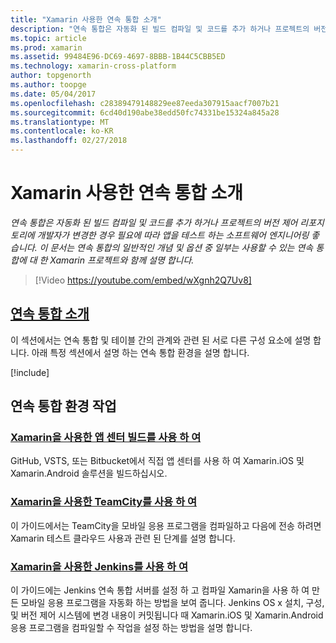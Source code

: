 ```yaml
---
title: "Xamarin 사용한 연속 통합 소개"
description: "연속 통합은 자동화 된 빌드 컴파일 및 코드를 추가 하거나 프로젝트의 버전 제어 리포지토리에 개발자가 변경한 경우 필요에 따라 앱을 테스트 하는 소프트웨어 엔지니어링 좋습니다. 이 문서는 연속 통합의 일반적인 개념 및 옵션 중 일부는 사용할 수 있는 연속 통합에 대 한 Xamarin 프로젝트와 함께 설명 합니다."
ms.topic: article
ms.prod: xamarin
ms.assetid: 99484E96-DC69-4697-8BBB-1B44C5CBB5ED
ms.technology: xamarin-cross-platform
author: topgenorth
ms.author: toopge
ms.date: 05/04/2017
ms.openlocfilehash: c28389479148829ee87eeda307915aacf7007b21
ms.sourcegitcommit: 6cd40d190abe38edd50fc74331be15324a845a28
ms.translationtype: MT
ms.contentlocale: ko-KR
ms.lasthandoff: 02/27/2018
---
```

# <a name="introduction-to-continuous-integration-with-xamarin"></a>Xamarin 사용한 연속 통합 소개

_연속 통합은 자동화 된 빌드 컴파일 및 코드를 추가 하거나 프로젝트의 버전 제어 리포지토리에 개발자가 변경한 경우 필요에 따라 앱을 테스트 하는 소프트웨어 엔지니어링 좋습니다. 이 문서는 연속 통합의 일반적인 개념 및 옵션 중 일부는 사용할 수 있는 연속 통합에 대 한 Xamarin 프로젝트와 함께 설명 합니다._

> [!Video https://youtube.com/embed/wXgnh2Q7Uv8]


##  <a name="introduction-to-continuous-integrationtoolsciintro-to-cimd"></a>[연속 통합 소개](~/tools/ci/intro-to-ci.md)

이 섹션에서는 연속 통합 및 테이블 간의 관계와 관련 된 서로 다른 구성 요소에 설명 합니다. 아래 특정 섹션에서 설명 하는 연속 통합 환경을 설명 합니다.

[!include[](~/tools/ci/includes/firewall-information.md)]

## <a name="working-with-continuous-integration-environments"></a>연속 통합 환경 작업


### <a name="using-app-center-build-with-xamarinappcenterbuildxamarin"></a>[Xamarin을 사용한 앱 센터 빌드를 사용 하 여](/appcenter/build/xamarin/)

GitHub, VSTS, 또는 Bitbucket에서 직접 앱 센터를 사용 하 여 Xamarin.iOS 및 Xamarin.Android 솔루션을 빌드하십시오.

### <a name="using-teamcity-with-xamarintoolsciteamcitymd"></a>[Xamarin을 사용한 TeamCity를 사용 하 여](~/tools/ci/teamcity.md)

이 가이드에서는 TeamCity을 모바일 응용 프로그램을 컴파일하고 다음에 전송 하려면 Xamarin 테스트 클라우드 사용과 관련 된 단계를 설명 합니다.

###  <a name="using-jenkins-with-xamarintoolscijenkins-walkthroughmd"></a>[Xamarin을 사용한 Jenkins를 사용 하 여](~/tools/ci/jenkins-walkthrough.md)

이 가이드에는 Jenkins 연속 통합 서버를 설정 하 고 컴파일 Xamarin을 사용 하 여 만든 모바일 응용 프로그램을 자동화 하는 방법을 보여 줍니다. Jenkins OS x 설치, 구성, 및 버전 제어 시스템에 변경 내용이 커밋됩니다 때 Xamarin.iOS 및 Xamarin.Android 응용 프로그램을 컴파일할 수 작업을 설정 하는 방법을 설명 합니다.

